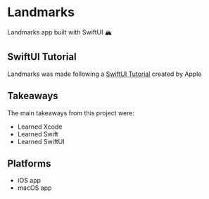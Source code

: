 # Landmarks
Landmarks app built with SwiftUI 🏔️

## SwiftUI Tutorial
Landmarks was made following a [SwiftUI Tutorial](https://developer.apple.com/tutorials/swiftui/) created by Apple

## Takeaways
The main takeaways from this project were:
- Learned Xcode 
- Learned Swift
- Learned SwiftUI

## Platforms
- iOS app
- macOS app
